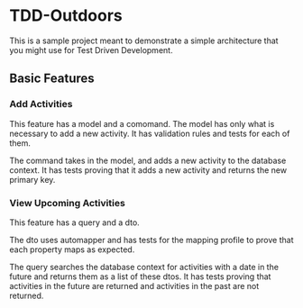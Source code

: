 # TDD-Outdoors

This is a sample project meant to demonstrate a simple architecture that you might use for Test Driven Development.

## Basic Features

### Add Activities

This feature has a model and a comomand.
The model has only what is necessary to add a new activity. It 
has validation rules and tests for each of them.

The command takes in the model, and adds a new activity to the database context. 
It has tests proving that it adds a new activity and returns the new primary key.

### View Upcoming Activities

This feature has a query and a dto.

The dto uses automapper and has tests for the mapping profile to prove that each property maps as expected.

The query searches the database context for activities with a date in the future and returns them as a list of these dtos.
It has tests proving that activities in the future are returned and activities in the past are not returned.
